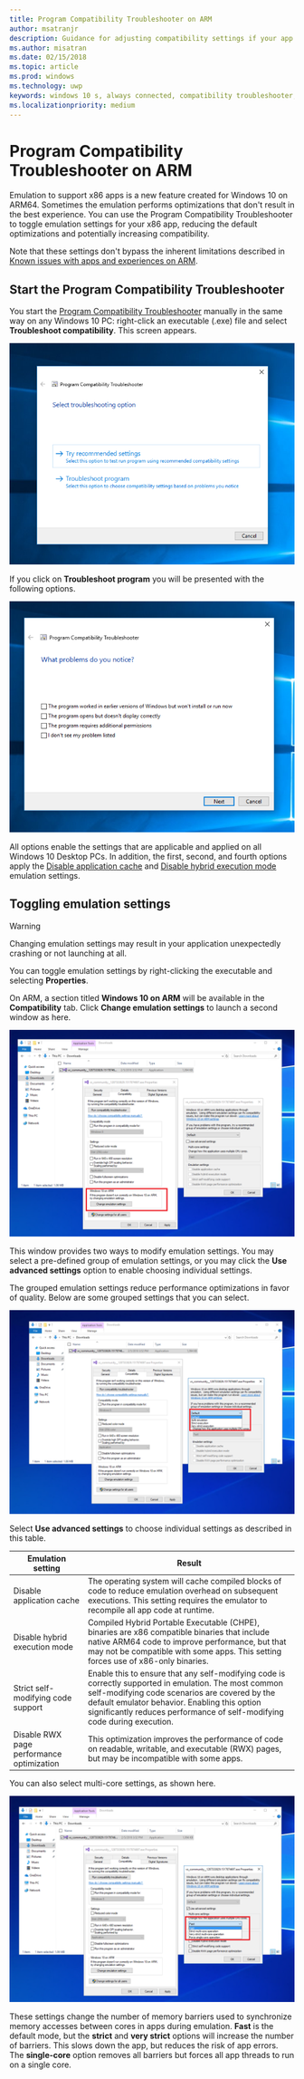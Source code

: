 ```yaml
---
title: Program Compatibility Troubleshooter on ARM
author: msatranjr
description: Guidance for adjusting compatibility settings if your app isn't working correctly on ARM
ms.author: misatran
ms.date: 02/15/2018
ms.topic: article
ms.prod: windows
ms.technology: uwp
keywords: windows 10 s, always connected, compatibility troubleshooter, windows on ARM
ms.localizationpriority: medium
---
```


# Program Compatibility Troubleshooter on ARM
Emulation to support x86 apps is a new feature created for Windows 10 on ARM64. Sometimes the emulation performs optimizations that don't result in the best experience. You can use the Program Compatibility Troubleshooter to toggle emulation settings for your x86 app, reducing the default optimizations and potentially increasing compatibility.

Note that these settings don't bypass the inherent limitations described in [Known issues with apps and experiences on ARM](apps-on-arm-limitations.md).

## Start the Program Compatibility Troubleshooter
You start the [Program Compatibility Troubleshooter](https://support.microsoft.com/en-us/help/15078/windows-make-older-programs-compatible) manually in the same way on any Windows 10 PC: right-click an executable (.exe) file and select **Troubleshoot compatibility**. This screen appears.

![Screenshot of Troubleshoot compatibility option](images/arm/Capture4.png)

If you click on **Troubleshoot program** you will be presented with the following options.

![Screenshot of Troubleshoot compatibility option](images/arm/Capture5.png)

All options enable the settings that are applicable and applied on all Windows 10 Desktop PCs. In addition, the first, second, and fourth options apply the [Disable application cache](#disable-app-cache) and [Disable hybrid execution mode](#disable-hybrid-exec-mode) emulation settings.

## Toggling emulation settings
> [!WARNING]
> Changing emulation settings may result in your application unexpectedly crashing or not launching at all.

You can toggle emulation settings by right-clicking the executable and selecting **Properties**.

On ARM, a section titled **Windows 10 on ARM** will be available in the **Compatibility** tab. Click **Change emulation settings** to launch a second window as here.

![Change emulation settings screenshot](images/arm/Capture.png)

This window provides two ways to modify emulation settings. You may select a pre-defined group of emulation settings, or you may click the **Use advanced settings** option to enable choosing individual settings.

The grouped emulation settings reduce performance optimizations in favor of quality. Below are some grouped settings that you can select.

![Change emulation settings screenshot2](images/arm/Capture2.png)

Select **Use advanced settings** to choose individual settings as described in this table.

| Emulation setting | Result |
| ----------------- | ----------- |
| <p id="disable-app-cache">Disable application cache</p> | The operating system will cache compiled blocks of code to reduce emulation overhead on subsequent executions. This setting requires the emulator to recompile all app code at runtime. |
| <p id="disable-hybrid-exec-mode">Disable hybrid execution mode</p> | Compiled Hybrid Portable Executable (CHPE), binaries are x86 compatible binaries that include native ARM64 code to improve performance, but that may not be compatible with some apps. This setting forces use of x86-only binaries. |
| Strict self-modifying code support | Enable this to ensure that any self-modifying code is correctly supported in emulation. The most common self-modifying code scenarios are covered by the default emulator behavior. Enabling this option significantly reduces performance of self-modifying  code during execution. |
| Disable RWX page performance optimization | This optimization improves the performance of code on readable, writable, and executable (RWX) pages, but may be incompatible with some apps. |

You can also select multi-core settings, as shown here.

![Multi-core settings screenshot](images/arm/Capture3.png)

These settings change the number of memory barriers used to synchronize memory accesses between cores in apps during emulation. **Fast** is the default mode, but the **strict** and **very strict** options will increase the number of barriers. This slows down the app, but reduces the risk of app errors. The **single-core** option removes all barriers but forces all app threads to run on a single core.

